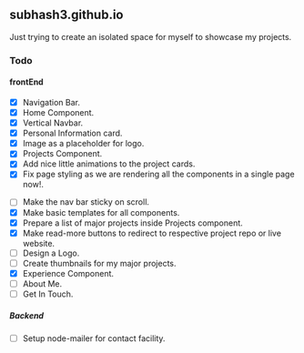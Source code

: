 ## subhash3.github.io

Just trying to create an isolated space for myself to showcase my projects.
### Todo
#### frontEnd
- [x] Navigation Bar.
- [x] Home Component.
- [x] Vertical Navbar.
- [x] Personal Information card.
- [x] Image as a placeholder for logo.
- [x] Projects Component.
- [x] Add nice little animations to the project cards.
- [x] Fix page styling as we are rendering all the components in a single page now!.
<!-- - [ ] Make the logo sticky on the top left corner. -->
- [ ] Make the nav bar sticky on scroll.
- [x] Make basic templates for all components.
- [x] Prepare a list of major projects inside Projects component.
- [x] Make read-more buttons to redirect to respective project repo or live website.
- [ ] Design a Logo.
- [ ] Create thumbnails for my major projects.
- [x] Experience Component.
- [ ] About Me.
- [ ] Get In Touch.

##### Backend
- [ ] Setup node-mailer for contact facility.
